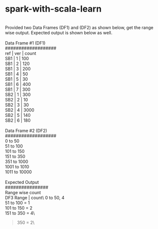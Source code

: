 # spark-with-scala-learn
\
Provided two Data Frames (DF1) and (DF2) as shown below, get the range wise output. Expected output is shown below as well.\
\
Data Frame #1 (DF1)\
###################\
ref | ver | count \
SB1 | 1 | 100 \
SB1 | 2 | 120 \
SB1 | 3 | 200 \
SB1 | 4 | 50 \
SB1 | 5 | 30 \
SB1 | 6 | 400 \
SB1 | 7 | 300 \
SB2 | 1 | 300 \
SB2 | 2 | 10 \
SB2 | 3 | 30 \
SB2 | 4 | 3000 \
SB2 | 5 | 140 \
SB2 | 6 | 180\
\
Data Frame #2 (DF2)\
###################\
0 to 50 \
51 to 100 \
101 to 150 \
151 to 350 \
351 to 1000 \
1001 to 1010 \
1011 to 10000\
\
Expected Output\
################\
Range wise count\
DF3 Range | count\ 
0 to 50, 4 \
51 to 100 = 1 \
101 to 150 = 2 \
151 to 350 = 4\
 > 350 = 2\
